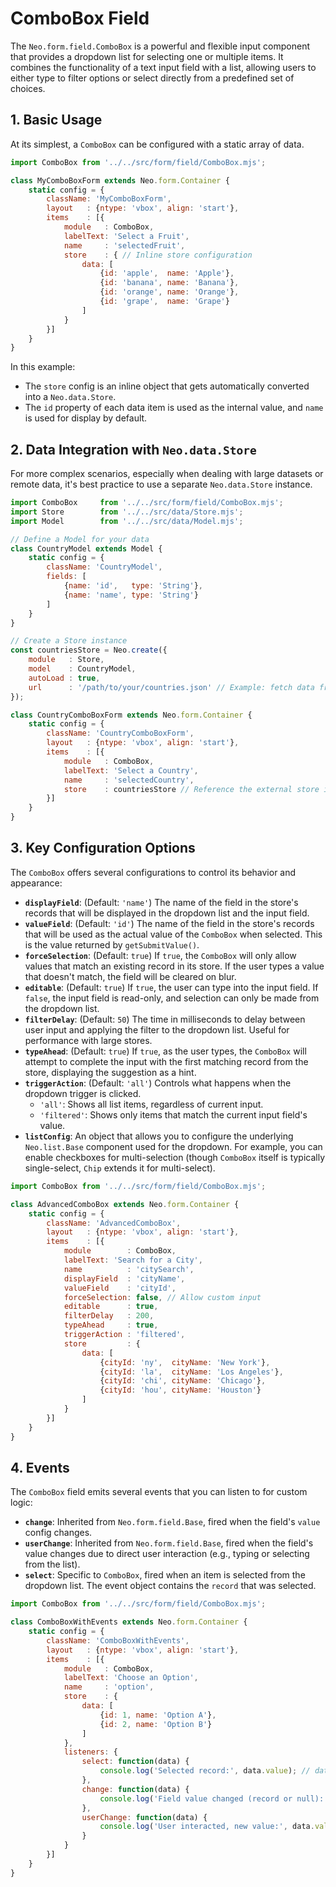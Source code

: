 # ComboBox Field

The `Neo.form.field.ComboBox` is a powerful and flexible input component that provides a dropdown list for selecting one or multiple items. It combines the functionality of a text input field with a list, allowing users to either type to filter options or select directly from a predefined set of choices.

## 1. Basic Usage

At its simplest, a `ComboBox` can be configured with a static array of data.

```javascript readonly
import ComboBox from '../../src/form/field/ComboBox.mjs';

class MyComboBoxForm extends Neo.form.Container {
    static config = {
        className: 'MyComboBoxForm',
        layout   : {ntype: 'vbox', align: 'start'},
        items    : [{
            module   : ComboBox,
            labelText: 'Select a Fruit',
            name     : 'selectedFruit',
            store    : { // Inline store configuration
                data: [
                    {id: 'apple',  name: 'Apple'},
                    {id: 'banana', name: 'Banana'},
                    {id: 'orange', name: 'Orange'},
                    {id: 'grape',  name: 'Grape'}
                ]
            }
        }]
    }
}
```

In this example:
*   The `store` config is an inline object that gets automatically converted into a `Neo.data.Store`.
*   The `id` property of each data item is used as the internal value, and `name` is used for display by default.

## 2. Data Integration with `Neo.data.Store`

For more complex scenarios, especially when dealing with large datasets or remote data, it's best practice to use a separate `Neo.data.Store` instance.

```javascript readonly
import ComboBox     from '../../src/form/field/ComboBox.mjs';
import Store        from '../../src/data/Store.mjs';
import Model        from '../../src/data/Model.mjs';

// Define a Model for your data
class CountryModel extends Model {
    static config = {
        className: 'CountryModel',
        fields: [
            {name: 'id',   type: 'String'},
            {name: 'name', type: 'String'}
        ]
    }
}

// Create a Store instance
const countriesStore = Neo.create({
    module   : Store,
    model    : CountryModel,
    autoLoad : true,
    url      : '/path/to/your/countries.json' // Example: fetch data from a URL
});

class CountryComboBoxForm extends Neo.form.Container {
    static config = {
        className: 'CountryComboBoxForm',
        layout   : {ntype: 'vbox', align: 'start'},
        items    : [{
            module   : ComboBox,
            labelText: 'Select a Country',
            name     : 'selectedCountry',
            store    : countriesStore // Reference the external store instance
        }]
    }
}
```

## 3. Key Configuration Options

The `ComboBox` offers several configurations to control its behavior and appearance:

*   **`displayField`**: (Default: `'name'`) The name of the field in the store's records that will be displayed in the dropdown list and the input field.
*   **`valueField`**: (Default: `'id'`) The name of the field in the store's records that will be used as the actual value of the `ComboBox` when selected. This is the value returned by `getSubmitValue()`.
*   **`forceSelection`**: (Default: `true`) If `true`, the `ComboBox` will only allow values that match an existing record in its store. If the user types a value that doesn't match, the field will be cleared on blur.
*   **`editable`**: (Default: `true`) If `true`, the user can type into the input field. If `false`, the input field is read-only, and selection can only be made from the dropdown list.
*   **`filterDelay`**: (Default: `50`) The time in milliseconds to delay between user input and applying the filter to the dropdown list. Useful for performance with large stores.
*   **`typeAhead`**: (Default: `true`) If `true`, as the user types, the `ComboBox` will attempt to complete the input with the first matching record from the store, displaying the suggestion as a hint.
*   **`triggerAction`**: (Default: `'all'`) Controls what happens when the dropdown trigger is clicked.
    *   `'all'`: Shows all list items, regardless of current input.
    *   `'filtered'`: Shows only items that match the current input field's value.
*   **`listConfig`**: An object that allows you to configure the underlying `Neo.list.Base` component used for the dropdown. For example, you can enable checkboxes for multi-selection (though `ComboBox` itself is typically single-select, `Chip` extends it for multi-select).

```javascript readonly
import ComboBox from '../../src/form/field/ComboBox.mjs';

class AdvancedComboBox extends Neo.form.Container {
    static config = {
        className: 'AdvancedComboBox',
        layout   : {ntype: 'vbox', align: 'start'},
        items    : [{
            module        : ComboBox,
            labelText: 'Search for a City',
            name          : 'citySearch',
            displayField  : 'cityName',
            valueField    : 'cityId',
            forceSelection: false, // Allow custom input
            editable      : true,
            filterDelay   : 200,
            typeAhead     : true,
            triggerAction : 'filtered',
            store         : {
                data: [
                    {cityId: 'ny',  cityName: 'New York'},
                    {cityId: 'la',  cityName: 'Los Angeles'},
                    {cityId: 'chi', cityName: 'Chicago'},
                    {cityId: 'hou', cityName: 'Houston'}
                ]
            }
        }]
    }
}
```

## 4. Events

The `ComboBox` field emits several events that you can listen to for custom logic:

*   **`change`**: Inherited from `Neo.form.field.Base`, fired when the field's `value` config changes.
*   **`userChange`**: Inherited from `Neo.form.field.Base`, fired when the field's value changes due to direct user interaction (e.g., typing or selecting from the list).
*   **`select`**: Specific to `ComboBox`, fired when an item is selected from the dropdown list. The event object contains the `record` that was selected.

```javascript readonly
import ComboBox from '../../src/form/field/ComboBox.mjs';

class ComboBoxWithEvents extends Neo.form.Container {
    static config = {
        className: 'ComboBoxWithEvents',
        layout   : {ntype: 'vbox', align: 'start'},
        items    : [{
            module   : ComboBox,
            labelText: 'Choose an Option',
            name     : 'option',
            store    : {
                data: [
                    {id: 1, name: 'Option A'},
                    {id: 2, name: 'Option B'}
                ]
            },
            listeners: {
                select: function(data) {
                    console.log('Selected record:', data.value); // data.value is the selected record
                },
                change: function(data) {
                    console.log('Field value changed (record or null):', data.value);
                },
                userChange: function(data) {
                    console.log('User interacted, new value:', data.value);
                }
            }
        }]
    }
}
```

